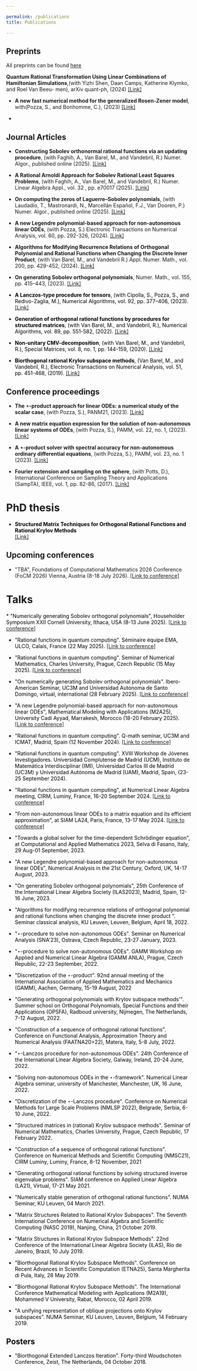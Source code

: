 ```yaml
---

permalink: /publications
title: Publications

---
```

## Preprints ##
All preprints can be found <a href="https://arxiv.org/search/?query=niel+van+buggenhout&searchtype=all" target="_blank" rel="noopener noreferrer">here</a>


**Quantum Rational Transformation Using Linear Combinations of Hamiltonian Simulations**,(with Yizhi Shen, Daan Camps, Katherine Klymko, and Roel Van Beeu-
men), arXiv quant-ph, (2024) <a href="https://arxiv.org/abs/2408.07742" target="_blank" rel="noopener noreferrer">[Link]</a> 


* **A new fast numerical method for the generalized Rosen-Zener model**, with(Pozza, S., and Bonhomme, C.), (2023) <a href="https://arxiv.org/abs/2311.04144" target="_blank" rel="noopener noreferrer">[Link]</a> 

* 



## Journal Articles ##
* **Constructing Sobolev orthonormal rational functions via an updating procedure**, (with Faghih, A., Van Barel, M., and Vandebril, R.) Numer. Algor., published online (2025). <a href="https://doi.org/10.1007/s11075-025-02149-y" target="_blank" rel="noopener noreferrer">[Link]</a>


* **A Rational Arnoldi Approach for Sobolev Rational Least Squares Problems**, (with Faghih, A., Van Barel, M., and Vandebril, R.) Numer. Linear Algebra Appl., vol. 32 , pp. e70017 (2025). <a href="https://doi.org/10.1002/nla.70017" target="_blank" rel="noopener noreferrer">[Link]</a>


* **On computing the zeros of Laguerre–Sobolev polynomials**, (with Laudadio, T., Mastronardi, N., Marcellán Español, F.J., Van Dooren, P.) Numer. Algor., published online (2025). <a href="https://doi.org/10.1007/s11075-025-02021-z" target="_blank" rel="noopener noreferrer">[Link]</a>

* **A new Legendre polynomial-based approach for non-autonomous linear ODEs**, (with Pozza, S.) Electronic Transactions on Numerical Analysis, vol. 60, pp. 292-326, (2024). <a href="https://doi.org/10.1553/etna_vol60s292" target="_blank" rel="noopener noreferrer">[Link]</a>

* **Algorithms for Modifying Recurrence Relations of Orthogonal Polynomial and Rational Functions when Changing the Discrete Inner Product**, (with Van Barel, M., and Vandebril R.) Appl. Numer. Math., vol. 200, pp. 429-452, (2024). <a href="https://doi.org/10.1016/j.apnum.2023.07.009" target="_blank" rel="noopener noreferrer">[Link]</a>

* **On generating Sobolev orthogonal polynomials**, Numer. Math., vol. 155, pp. 415–443, (2023). <a href="https://doi.org/10.1007/s00211-023-01379-3" target="_blank" rel="noopener noreferrer">[Link]</a>


* <span style="color:black">**A Lanczos-type procedure for tensors**, (with Cipolla, S., Pozza, S., and Redivo-Zaglia, M.), Numerical Algorithms, vol. 92, pp. 377–406, (2023).</span>
<a href="https://doi.org/10.1007/s11075-022-01351-6" target="_blank" rel="noopener noreferrer">[Link]</a>

* <span style="color:black">**Generation of orthogonal rational functions by procedures for structured matrices**, (with Van Barel, M., and Vandebril, R.), Numerical Algorithms, vol. 89, pp. 551-582, (2022). </span> <a href="https://doi.org/10.1007/s11075-021-01125-6" target="_blank" rel="noopener noreferrer">[Link]</a>


*  <span style="color:black">**Non-unitary CMV-decomposition**, (with Van Barel, M., and Vandebril, R.), Special Matrices, vol. 8, no. 1, pp. 144-159, (2020). </span> <a href="https://doi.org/10.1515/spma-2020-0107" target="_blank" rel="noopener noreferrer">[Link]</a>

    
*  <span style="color:black">**Biorthogonal rational Krylov subspace methods**, (Van Barel, M., and Vandebril, R.), Electronic Transactions on Numerical Analysis, vol. 51, pp. 451-468, (2019). </span> <a href="https://doi.org/10.1553/etna_vol51s451" target="_blank" rel="noopener noreferrer">[Link]</a>

## Conference proceedings ##
* **The $\star$-product approach for linear ODEs: a numerical study of the scalar case**, (with Pozza, S.), PANM21, (2023). <a href="https://doi.org/10.21136/panm.2022.17" target="_blank" rel="noopener noreferrer">[Link]</a>

* **A new matrix equation expression for the solution of non-autonomous linear systems of ODEs**, (with Pozza, S.), PAMM, vol. 22, no. 1, (2023). <a href="https://doi.org/10.1002/pamm.202200117" target="_blank" rel="noopener noreferrer">[Link]</a>

* **A $\star$-product solver with spectral accuracy for non-autonomous ordinary differential equations**, (with Pozza, S.), PAMM, vol. 23, no. 1 (2023). <a href="https://doi.org/10.1002/pamm.202200050" target="_blank" rel="noopener noreferrer">[Link]</a>

* **Fourier extension and sampling on the sphere**, (with Potts, D.), International Conference on Sampling Theory and Applications (SampTA), IEEE, vol. 1, pp. 82-86, (2017). <a href="https://doi.org/10.1109/SAMPTA.2017.8024365" target="_blank" rel="noopener noreferrer">[Link]</a>
    
# PhD thesis #
* <span style="color:black">**Structured Matrix Techniques for Orthogonal Rational Functions and Rational Krylov Methods**</span>  
    <a href ="/assets/pdf/thesis.pdf" attributes-list download >[Link]</a>  
## Upcoming conferences ##


* "TBA", Foundations of Computational Mathematics 2026 Conference (FoCM 2026) Vienna, Austria (8-18 July 2026). <a href="https://focm2026.univie.ac.at/" target="_blank" rel="noopener noreferrer">[Link to conference]</a>




    
# Talks #
<span style="color:black">
* "Numerically generating Sobolev orthogonal polynomials", Householder Symposium XXII Cornell University, Ithaca, USA (8-13 June 2025). <a href="https://householder-symposium.github.io/abstracts/paper108.html" target="_blank" rel="noopener noreferrer">[Link to conference]</a>


* "Rational functions in quantum computing". Séminaire équipe EMA, ULCO, Calais, France (22 May 2025). <a href="https://lmpa.univ-littoral.fr/index.php?page_id=11" target="_blank" rel="noopener noreferrer">[Link to conference]</a>

* "Rational functions in quantum computing". Seminar of Numerical Mathematics, Charles University, Prague, Czech Republic (15 May 2025). <a href="https://seminar-nm.karlin.mff.cuni.cz/" target="_blank" rel="noopener noreferrer">[Link to conference]</a>

* "On numerically generating Sobolev orthogonal polynomials". Ibero-American Seminar, UC3M and Universidad Autonoma de Santo Domingo, virtual, international (28 February 2025). <a href="https://sites.google.com/view/seminario-gamma/" target="_blank" rel="noopener noreferrer">[Link to conference]</a> 

* "A new Legendre polynomial-based approach for non-autonomous linear ODEs", Mathematical Modeling with Applications (M2A25), University Cadi Ayyad, Marrakesh, Morocco (18-20 February 2025). <a href="https://www.m2a25-conference.ma/" target="_blank" rel="noopener noreferrer">[Link to conference]</a> 

* "Rational functions in quantum computing". Q-math seminar, UC3M and ICMAT, Madrid, Spain (12 November 2024). <a href="http://www.q-math.es/" target="_blank" rel="noopener noreferrer">[Link to conference]</a> 

* "Rational functions in quantum computing". XVIII Workshop de Jóvenes Investigadores. Universidad Complutense de Madrid (UCM), Instituto de Matemática Interdisciplinar (IMI), Universidad Carlos III de Madrid (UC3M) y Universidad Autónoma de Madrid (UAM), Madrid,
Spain, (23-25 September 2024).


* "Rational functions in quantum computing", at Numerical Linear Algebra meeting, CIRM, Luminy, France, 16-20 September 2024. <a href="https://conferences.cirm-math.fr/3064.html" target="_blank" rel="noopener noreferrer">[Link to conference]</a>

* "From non-autonomous linear ODEs to a matrix equation and its efficient approximation", at SIAM LA24, Paris, France, 13-17 May 2024. <a href="https://www.siam.org/conferences/cm/conference/la24" target="_blank" rel="noopener noreferrer">[Link to conference]</a>

* "Towards a global solver for the time-dependent Schrödinger equation", at Computational and Applied Mathematics 2023, Selva di Fasano, Italy, 29 Aug-01 September, 2023.

* "A new Legendre polynomial-based approach for non-autonomous linear ODEs", Numerical Analysis in the 21st Century, Oxford, UK, 14-17 August, 2023.

* "On generating Sobolev orthogonal polynomials", 25th Conference of the International Linear Algebra Society (ILAS2023), Madrid, Spain, 12-16 June, 2023.

* "Algorithms for modifying recurrence relations of orthogonal polynomial and rational functions when changing the discrete inner product ". Seminar classical analysis, KU Leuven, Leuven, Belgium, April 18, 2022.

* "$\star$-procedure to solve non-autonomous ODEs". Seminar on Numerical Analysis (SNA'23), Ostrava, Czech Republic, 23-27 January, 2023.

* "$\star$-procedure to solve non-autonomous ODEs". GAMM Workshop on Applied and Numerical Linear Algebra (GAMM ANLA), Prague, Czech Republic, 22-23 September, 2022.

* "Discretization of the $\star$-product". 92nd annual meeting of the International Association of Applied Mathematics and Mechanics (GAMM), Aachen, Germany, 15-19 August, 2022

* "Generating orthogonal polynomials with Krylov subspace methods'". Summer school on Orthogonal Polynomials, Special Functions and their Applications (OPSFA), Radboud university, Nijmegen, The Netherlands, 7-12 August, 2022.

* "Construction of a sequence of orthogonal rational functions". Conference on Functional Analysis, Approximation Theory and Numerical Analysis (FAATNA20>22), Matera, Italy, 5-8 July, 2022.

* "$\star$-Lanczos procedure for non-autonomous ODEs". 24th Conference of the International Linear Algebra Society, Galway, Ireland, 20-24 June, 2022.

* "Solving non-autonomous ODEs  in the $\star$-framework". Numerical Linear Algebra seminar, university of Manchester, Manchester, UK, 16 June, 2022.

* "Discretization of the $\star$-Lanczos procedure". Conference on Numerical Methods for Large Scale Problems (NMLSP 2022), Belgrade, Serbia, 6-10 June, 2022.

* "Structured matrices in (rational) Krylov subspace methods". Seminar of Numerical Mathematics, Charles University, Prague, Czech Republic, 17 February 2022.

* "Construction of a sequence of orthogonal rational functions". Conference on Numerical Methods and Scientific Computing (NMSC21), CIRM Luminy, Luminy, France, 8-12 November, 2021

* "Generating orthogonal rational functions by solving structured inverse eigenvalue problems". SIAM conference on Applied Linear Algebra (LA21), Virtual, 17-21 May 2021.

* "Numerically stable generation of orthogonal rational functions". NUMA Seminar, KU Leuven, 04 March 2021.

* "Matrix Structures Related to Rational Krylov Subspaces". The Seventh International Conference on Numerical Algebra and Scientific Computing (NASC 2019), Nanjing, China, 21 October 2019. 

* "Matrix Structures in Rational Krylov Subspace Methods". 22nd Conference of the International Linear Algebra Society (ILAS), Rio de Janeiro, Brazil, 10 July 2019.

* "Biorthogonal Rational Krylov Subspace Methods". Conference on Recent Advances in Scientific Computation (ETNA25), Santa Margherita di Pula, Italy, 28 May 2019.

* "Biorthogonal Rational Krylov Subspace Methods". The International Conference Mathematical Modeling with Applications (M2A19), Mohammed V University, Rabat, Morocco, 02 April 2019.
    
* "A unifying representation of oblique projections onto Krylov subspaces". NUMA Seminar, KU Leuven, Leuven, Belgium, 14 February 2019.

## Posters ##
* "Biorthogonal Extended Lanczos Iteration". Forty-third Woudschoten Conference, Zeist, The Netherlands, 04 October 2018.
</span>
